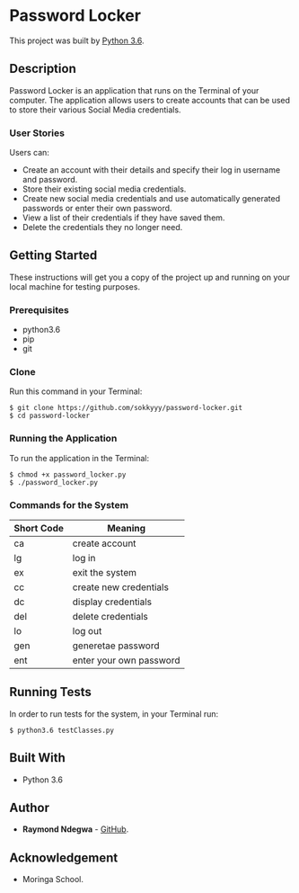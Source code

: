 
# Password Locker
This project was built by [Python 3.6](https://github.com/python).

## Description
Password Locker is an application that runs on the Terminal of your computer. The application allows users to create accounts that can be used to store their various Social Media credentials.

### User Stories
Users can:
* Create an account with their details and specify their log in username and password.
* Store their existing social media credentials.
* Create new social media credentials and use automatically generated passwords or enter their own password.
* View a list of their credentials if they have saved them.
* Delete the credentials they no longer need.

## Getting Started
These instructions will get you a copy of the project up and running on your local machine for testing purposes.

### Prerequisites 
* python3.6
* pip
* git

### Clone
Run this command in your Terminal:
```
$ git clone https://github.com/sokkyyy/password-locker.git
$ cd password-locker
```
### Running the Application
To run the application in the Terminal:
```
$ chmod +x password_locker.py
$ ./password_locker.py
```
### Commands for the System
| Short Code | Meaning                | 
|------------|------------------------|
| ca         |create account          |
| lg         |log in                  |
| ex         |exit the system         |
| cc         |create new credentials  | 
| dc         |display credentials     |
| del        |delete credentials      |
| lo         |log out                 |
| gen        | generetae password     |
| ent        | enter your own password|
## Running Tests
In order to run tests for the system, in your Terminal run:
```
$ python3.6 testClasses.py
```

## Built With
* Python 3.6

## Author
* **Raymond Ndegwa** - [GitHub](https://github.com/sokkyyy).

## Acknowledgement
* Moringa School.
